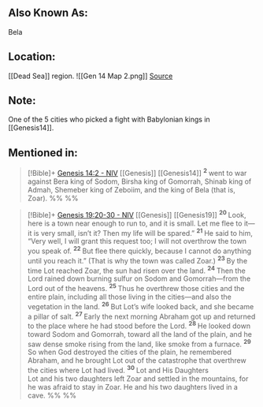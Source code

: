 ## Also Known As:
Bela
## Location:
[[Dead Sea]] region.
![[Gen 14 Map 2.png]]
[Source](https://www.israel-a-history-of.com/sodom-and-gomorrah.html)

## Note:
One of the 5 cities who picked a fight with Babylonian kings in [[Genesis14]].

## Mentioned in:

> [!Bible]+ [Genesis 14:2 - NIV](https://bolls.life/NIV/1/14/) [[Genesis]] [[Genesis14]]
>  <sup> **2** </sup>went to war against Bera king of Sodom, Birsha king of Gomorrah, Shinab king of Admah, Shemeber king of Zeboiim, and the king of Bela (that is, Zoar).
 %% %%

> [!Bible]+ [Genesis 19:20-30 - NIV](https://bolls.life/NIV/1/19/) [[Genesis]] [[Genesis19]]
>  <sup> **20** </sup>Look, here is a town near enough to run to, and it is small. Let me flee to it—it is very small, isn’t it? Then my life will be spared.” <sup> **21** </sup>He said to him, “Very well, I will grant this request too; I will not overthrow the town you speak of. <sup> **22** </sup>But flee there quickly, because I cannot do anything until you reach it.” (That is why the town was called Zoar.) <sup> **23** </sup>By the time Lot reached Zoar, the sun had risen over the land. <sup> **24** </sup>Then the Lord rained down burning sulfur on Sodom and Gomorrah—from the Lord out of the heavens. <sup> **25** </sup>Thus he overthrew those cities and the entire plain, including all those living in the cities—and also the vegetation in the land. <sup> **26** </sup>But Lot’s wife looked back, and she became a pillar of salt. <sup> **27** </sup>Early the next morning Abraham got up and returned to the place where he had stood before the Lord. <sup> **28** </sup>He looked down toward Sodom and Gomorrah, toward all the land of the plain, and he saw dense smoke rising from the land, like smoke from a furnace. <sup> **29** </sup>So when God destroyed the cities of the plain, he remembered Abraham, and he brought Lot out of the catastrophe that overthrew the cities where Lot had lived. <sup> **30** </sup>Lot and His Daughters<br/>Lot and his two daughters left Zoar and settled in the mountains, for he was afraid to stay in Zoar. He and his two daughters lived in a cave.
 %% %%